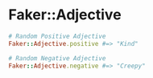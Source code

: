 # Faker::Adjective

```ruby
# Random Positive Adjective
Faker::Adjective.positive #=> "Kind"

# Random Negative Adjective
Faker::Adjective.negative #=> "Creepy"
```
